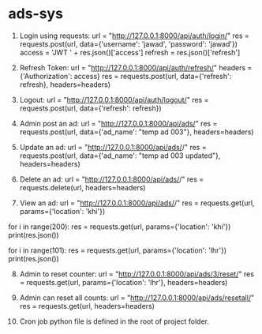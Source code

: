 # ads-sys

1. Login using requests:
url = "http://127.0.0.1:8000/api/auth/login/"
res = requests.post(url, data={'username': 'jawad', 'password': 'jawad'})
access = 'JWT ' + res.json()['access']
refresh = res.json()['refresh']

2. Refresh Token:
url = "http://127.0.0.1:8000/api/auth/refresh/"
headers = {'Authorization': access}
res = requests.post(url, data={'refresh': refresh}, headers=headers)

3. Logout:
url = "http://127.0.0.1:8000/api/auth/logout/"
res = requests.post(url, data={'refresh': refresh})

4. Admin post an ad:
url = "http://127.0.0.1:8000/api/ads/"
res = requests.post(url, data={'ad_name': "temp ad 003"}, headers=headers)

5. Update an ad:
url = "http://127.0.0.1:8000/api/ads/<id>/"
res = requests.post(url, data={'ad_name': "temp ad 003 updated"}, headers=headers)

6. Delete an ad:
url = "http://127.0.0.1:8000/api/ads/<id>/"
res = requests.delete(url, headers=headers)

7. View an ad:
url = "http://127.0.0.1:8000/api/ads/<id>/"
res = requests.get(url, params={'location': 'khi'})

for i in range(200):
    res = requests.get(url, params={'location': 'khi'})
    print(res.json())

for i in range(101):
    res = requests.get(url, params={'location': 'lhr'})
    print(res.json())

8. Admin to reset counter:
url = "http://127.0.0.1:8000/api/ads/3/reset/"
res = requests.get(url, params={'location': 'lhr'}, headers=headers)

9. Admin can reset all counts:
url = "http://127.0.0.1:8000/api/ads/resetall/"
res = requests.get(url, headers=headers)

10. Cron job python file is defined in the root of project folder.